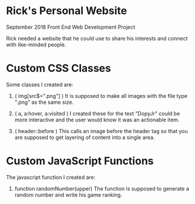 # Rick's Personal Website
September 2018 Front End Web Development Project

Rick needed a website that he could use to share his interests and connect with like-minded people.

# Custom CSS Classes

Some classes I created are:

1. ( img[src$=".png"] )
It is supposed to make all images with the file type ".png" as the same size.

2. ( a, a:hover, a:visited )
I created these for the text "DopyJr" could be more interactive and the user would know it was an actionable item.

3. ( header::before )
This calls an image before the header tag so that you are supposed to get layering of content into a single area.

# Custom JavaScript Functions

The javascript function I created are:

1. function randomNumber(upper)
The function is supposed to generate a random number and write his game ranking.
